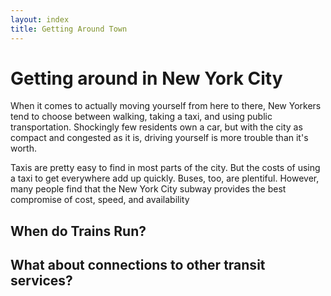 ```yaml
---
layout: index
title: Getting Around Town
---
```


# Getting around in New York City

When it comes to actually moving yourself from here to there, New Yorkers tend to choose between walking, taking a taxi, and using public transportation. Shockingly few residents own a car, but with the city as compact and congested as it is, driving yourself is more trouble than it's worth.

Taxis are pretty easy to find in most parts of the city. But the costs of using a taxi to get everywhere add up quickly. Buses, too, are plentiful. However, many people find that the New York City subway provides the best compromise of cost, speed, and availability

## When do Trains Run?

## What about connections to other transit services?